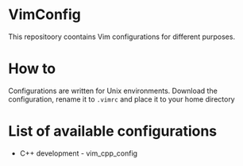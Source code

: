 # VimConfig
This repositoory coontains Vim configurations for different purposes.
# How to
Configurations are written for Unix environments.
Download the configuration, rename it to `.vimrc` and place it to your home directory

# List of available configurations
* C++ development - vim_cpp_config
